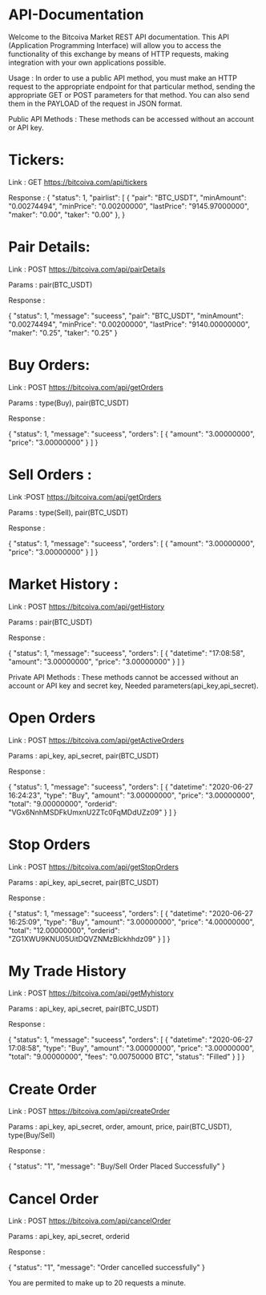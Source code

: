 # API-Documentation
Welcome to the Bitcoiva Market REST API documentation. This API (Application Programming Interface) will allow you to access the functionality of this exchange by means of HTTP requests, making integration with your own applications possible.

Usage :
In order to use a public API method, you must make an HTTP request to the appropriate endpoint for that particular method, sending the appropriate GET or POST parameters for that method. You can also send them in the PAYLOAD of the request in JSON format.

Public API Methods :
These methods can be accessed without an account or API key.

# Tickers:
 
Link : GET https://bitcoiva.com/api/tickers
 
Response :
{
    "status": 1,
    "pairlist": [
        {
            "pair": "BTC_USDT",
            "minAmount": "0.00274494",
            "minPrice": "0.00200000",
            "lastPrice": "9145.97000000",
            "maker": "0.00",
            "taker": "0.00"
        },
}

# Pair Details:

Link : POST https://bitcoiva.com/api/pairDetails

Params : pair(BTC_USDT)

Response : 

{
    "status": 1,
    "message": "suceess",
    "pair": "BTC_USDT",
    "minAmount": "0.00274494",
    "minPrice": "0.00200000",
    "lastPrice": "9140.00000000",
    "maker": "0.25",
    "taker": "0.25"
}

# Buy Orders:

Link : POST https://bitcoiva.com/api/getOrders

Params : type(Buy), pair(BTC_USDT)

Response : 

{
	"status": 1,
	"message": "suceess",
	"orders": [
		{
			"amount": "3.00000000",
			"price": "3.00000000"
		}
	]
}

# Sell Orders :

Link :POST https://bitcoiva.com/api/getOrders
 
Params : type(Sell), pair(BTC_USDT)

Response : 

{
	"status": 1,
	"message": "suceess",
	"orders": [
		{
			"amount": "3.00000000",
			"price": "3.00000000"
		}
	]
}

# Market History :

Link : POST https://bitcoiva.com/api/getHistory

Params : pair(BTC_USDT)

Response : 

{
	"status": 1,
	"message": "suceess",
	"orders": [
		{
		"datetime": "17:08:58",
		"amount": "3.00000000",
		"price": "3.00000000"
		}
	]
}

Private API Methods : 
These methods cannot be accessed without an account or API key and secret key, Needed parameters(api_key,api_secret).

#  Open Orders 

Link : POST https://bitcoiva.com/api/getActiveOrders

Params : api_key, api_secret, pair(BTC_USDT)

Response :

{
	"status": 1,
	"message": "suceess",
	"orders": [
	{
		"datetime": "2020-06-27 16:24:23",
		"type": "Buy",
		"amount": "3.00000000",
		"price": "3.00000000",
		"total": "9.00000000",
		"orderid": "VGx6NnhMSDFkUmxnU2ZTc0FqMDdUZz09"
		}
	]
}

#  Stop Orders 

Link : POST https://bitcoiva.com/api/getStopOrders

Params : api_key, api_secret, pair(BTC_USDT)

Response :

{
	"status": 1,
	"message": "suceess",
	"orders": [
		{
		"datetime": "2020-06-27 16:25:09",
		"type": "Buy",
		"amount": "3.00000000",
		"price": "4.00000000",
		"total": "12.00000000",
		"orderid": "ZG1XWU9KNU05UitDQVZNMzBlckhhdz09"
		}
	]
}

# My Trade History 

Link : POST https://bitcoiva.com/api/getMyhistory

Params : api_key, api_secret, pair(BTC_USDT)

Response : 

{
	"status": 1,
	"message": "suceess",
	"orders": [
		{
			"datetime": "2020-06-27 17:08:58",
			"type": "Buy",
			"amount": "3.00000000",
			"price": "3.00000000",
			"total": "9.00000000",
			"fees": "0.00750000 BTC",
			"status": "Filled"
		}
	]
}

# Create Order 

Link : POST https://bitcoiva.com/api/createOrder

Params : api_key, api_secret, order, amount, price, pair(BTC_USDT), type(Buy/Sell)

Response : 

{
	"status": "1",
	"message": "Buy/Sell Order Placed Successfully"
}


# Cancel Order 

Link : POST https://bitcoiva.com/api/cancelOrder

Params : api_key, api_secret, orderid

Response : 

{
	"status": "1",
	"message": "Order cancelled successfully"
}


You are permited to make up to 20 requests a minute.




